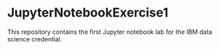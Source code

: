 # JupyterNotebookExercise1

This repository contains the first Jupyter notebook lab for the IBM data science credential.
